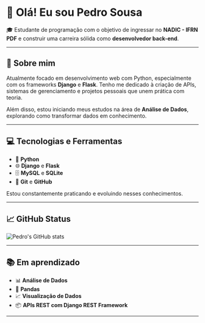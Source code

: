 # 👋 Olá! Eu sou Pedro Sousa

🎓 Estudante de programação com o objetivo de ingressar no **NADIC - IFRN PDF** e construir uma carreira sólida como **desenvolvedor back-end**.

---

## 🚀 Sobre mim

Atualmente focado em desenvolvimento web com Python, especialmente com os frameworks **Django** e **Flask**. Tenho me dedicado à criação de APIs, sistemas de gerenciamento e projetos pessoais que unem prática com teoria.

Além disso, estou iniciando meus estudos na área de **Análise de Dados**, explorando como transformar dados em conhecimento.

---

## 💻 Tecnologias e Ferramentas

- 🐍 **Python**
- 🌐 **Django** e **Flask**
- 🗄️ **MySQL** e **SQLite**
- 🔧 **Git** e **GitHub**

Estou constantemente praticando e evoluindo nesses conhecimentos.

---

## 📈 GitHub Status

![Pedro's GitHub stats](https://github-readme-stats.vercel.app/api?username=pedrosousa-dev&show_icons=true&theme=radical)

---

## 📚 Em aprendizado

- 📊 **Análise de Dados**
- 🐼 **Pandas**
- 📈 **Visualização de Dados**
- 📦 **APIs REST com Django REST Framework**

---
